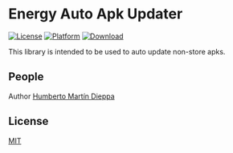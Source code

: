 # Energy Auto Apk Updater


[![License](https://img.shields.io/badge/License-MIT-blue.svg)](https://opensource.org/licenses/MIT) [![Platform](https://img.shields.io/badge/platform-android-green.svg)](http://developer.android.com) [![Download](https://api.bintray.com/packages/energysistem/maven/Energy_Auto_Apk_Updater/images/download.svg) ](https://bintray.com/energysistem/maven/Energy_Auto_Apk_Updater/_latestVersion)

This library is intended to be used to auto update non-store apks.

## People

Author [Humberto Martín Dieppa](https://github.com/martppa)

## License

[MIT](LICENSE)